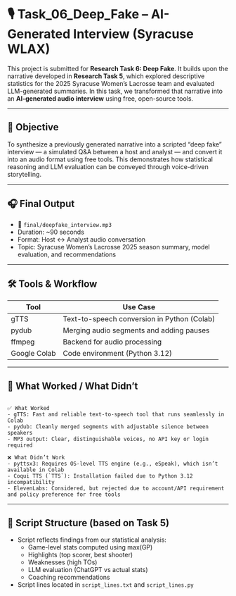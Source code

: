 # 🎙️ Task_06_Deep_Fake – AI-Generated Interview (Syracuse WLAX)

This project is submitted for **Research Task 6: Deep Fake**. It builds upon the narrative developed in **Research Task 5**, which explored descriptive statistics for the 2025 Syracuse Women’s Lacrosse team and evaluated LLM-generated summaries. In this task, we transformed that narrative into an **AI-generated audio interview** using free, open-source tools.

---

## 🎯 Objective

To synthesize a previously generated narrative into a scripted “deep fake” interview — a simulated Q&A between a host and analyst — and convert it into an audio format using free tools. This demonstrates how statistical reasoning and LLM evaluation can be conveyed through voice-driven storytelling.

---

## 🎧 Final Output

- 📁 `final/deepfake_interview.mp3`
- Duration: ~90 seconds
- Format: Host ↔ Analyst audio conversation
- Topic: Syracuse Women’s Lacrosse 2025 season summary, model evaluation, and recommendations

---

## 🛠️ Tools & Workflow

| Tool        | Use Case                                         |
|-------------|--------------------------------------------------|
| gTTS        | Text-to-speech conversion in Python (Colab)      |
| pydub       | Merging audio segments and adding pauses         |
| ffmpeg      | Backend for audio processing                     |
| Google Colab| Code environment (Python 3.12)                   |

---

## 🧪 What Worked / What Didn’t

<pre><code class="language-python">
✅ What Worked
- gTTS: Fast and reliable text-to-speech tool that runs seamlessly in Colab
- pydub: Cleanly merged segments with adjustable silence between speakers
- MP3 output: Clear, distinguishable voices, no API key or login required

❌ What Didn’t Work
- pyttsx3: Requires OS-level TTS engine (e.g., eSpeak), which isn’t available in Colab
- Coqui TTS (`TTS`): Installation failed due to Python 3.12 incompatibility
- ElevenLabs: Considered, but rejected due to account/API requirement and policy preference for free tools
</code></pre>

---

## 🧵 Script Structure (based on Task 5)

- Script reflects findings from our statistical analysis:
  - Game-level stats computed using max(GP)
  - Highlights (top scorer, best shooter)
  - Weaknesses (high TOs)
  - LLM evaluation (ChatGPT vs actual stats)
  - Coaching recommendations
- Script lines located in `script_lines.txt` and `script_lines.py`



